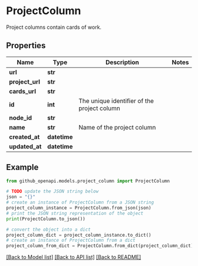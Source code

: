 # ProjectColumn

Project columns contain cards of work.

## Properties

Name | Type | Description | Notes
------------ | ------------- | ------------- | -------------
**url** | **str** |  | 
**project_url** | **str** |  | 
**cards_url** | **str** |  | 
**id** | **int** | The unique identifier of the project column | 
**node_id** | **str** |  | 
**name** | **str** | Name of the project column | 
**created_at** | **datetime** |  | 
**updated_at** | **datetime** |  | 

## Example

```python
from github_openapi.models.project_column import ProjectColumn

# TODO update the JSON string below
json = "{}"
# create an instance of ProjectColumn from a JSON string
project_column_instance = ProjectColumn.from_json(json)
# print the JSON string representation of the object
print(ProjectColumn.to_json())

# convert the object into a dict
project_column_dict = project_column_instance.to_dict()
# create an instance of ProjectColumn from a dict
project_column_from_dict = ProjectColumn.from_dict(project_column_dict)
```
[[Back to Model list]](../README.md#documentation-for-models) [[Back to API list]](../README.md#documentation-for-api-endpoints) [[Back to README]](../README.md)


